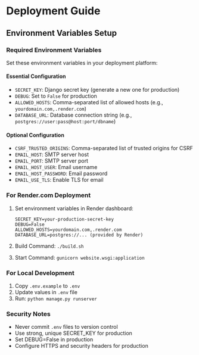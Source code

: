 # Deployment Guide

## Environment Variables Setup

### Required Environment Variables

Set these environment variables in your deployment platform:

#### Essential Configuration
- `SECRET_KEY`: Django secret key (generate a new one for production)
- `DEBUG`: Set to `False` for production
- `ALLOWED_HOSTS`: Comma-separated list of allowed hosts (e.g., `yourdomain.com,.render.com`)
- `DATABASE_URL`: Database connection string (e.g., `postgres://user:pass@host:port/dbname`)

#### Optional Configuration
- `CSRF_TRUSTED_ORIGINS`: Comma-separated list of trusted origins for CSRF
- `EMAIL_HOST`: SMTP server host
- `EMAIL_PORT`: SMTP server port
- `EMAIL_HOST_USER`: Email username
- `EMAIL_HOST_PASSWORD`: Email password
- `EMAIL_USE_TLS`: Enable TLS for email

### For Render.com Deployment

1. Set environment variables in Render dashboard:
   ```
   SECRET_KEY=your-production-secret-key
   DEBUG=False
   ALLOWED_HOSTS=yourdomain.com,.render.com
   DATABASE_URL=postgres://... (provided by Render)
   ```

2. Build Command: `./build.sh`
3. Start Command: `gunicorn website.wsgi:application`

### For Local Development

1. Copy `.env.example` to `.env`
2. Update values in `.env` file
3. Run: `python manage.py runserver`

### Security Notes

- Never commit `.env` files to version control
- Use strong, unique SECRET_KEY for production
- Set DEBUG=False in production
- Configure HTTPS and security headers for production